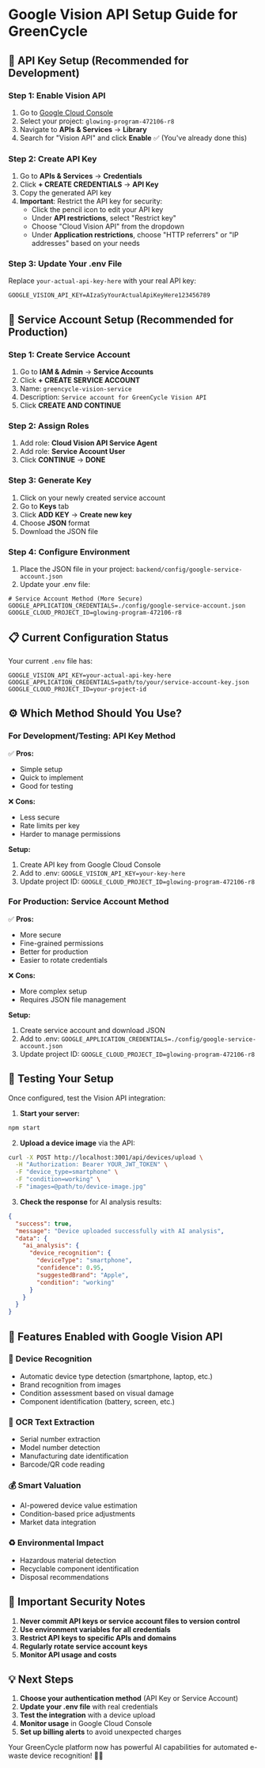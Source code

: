# Google Vision API Setup Guide for GreenCycle

## 🔑 API Key Setup (Recommended for Development)

### Step 1: Enable Vision API
1. Go to [Google Cloud Console](https://console.cloud.google.com/)
2. Select your project: `glowing-program-472106-r8`
3. Navigate to **APIs & Services** → **Library**
4. Search for "Vision API" and click **Enable** ✅ (You've already done this)

### Step 2: Create API Key
1. Go to **APIs & Services** → **Credentials**
2. Click **+ CREATE CREDENTIALS** → **API Key**
3. Copy the generated API key
4. **Important**: Restrict the API key for security:
   - Click the pencil icon to edit your API key
   - Under **API restrictions**, select "Restrict key"
   - Choose "Cloud Vision API" from the dropdown
   - Under **Application restrictions**, choose "HTTP referrers" or "IP addresses" based on your needs

### Step 3: Update Your .env File
Replace `your-actual-api-key-here` with your real API key:

```env
GOOGLE_VISION_API_KEY=AIzaSyYourActualApiKeyHere123456789
```

## 🔐 Service Account Setup (Recommended for Production)

### Step 1: Create Service Account
1. Go to **IAM & Admin** → **Service Accounts**
2. Click **+ CREATE SERVICE ACCOUNT**
3. Name: `greencycle-vision-service`
4. Description: `Service account for GreenCycle Vision API`
5. Click **CREATE AND CONTINUE**

### Step 2: Assign Roles
1. Add role: **Cloud Vision API Service Agent**
2. Add role: **Service Account User**
3. Click **CONTINUE** → **DONE**

### Step 3: Generate Key
1. Click on your newly created service account
2. Go to **Keys** tab
3. Click **ADD KEY** → **Create new key**
4. Choose **JSON** format
5. Download the JSON file

### Step 4: Configure Environment
1. Place the JSON file in your project: `backend/config/google-service-account.json`
2. Update your .env file:

```env
# Service Account Method (More Secure)
GOOGLE_APPLICATION_CREDENTIALS=./config/google-service-account.json
GOOGLE_CLOUD_PROJECT_ID=glowing-program-472106-r8
```

## 📋 Current Configuration Status

Your current `.env` file has:
```env
GOOGLE_VISION_API_KEY=your-actual-api-key-here
GOOGLE_APPLICATION_CREDENTIALS=path/to/your/service-account-key.json
GOOGLE_CLOUD_PROJECT_ID=your-project-id
```

## ⚙️ Which Method Should You Use?

### For Development/Testing: **API Key Method**
✅ **Pros:**
- Simple setup
- Quick to implement
- Good for testing

❌ **Cons:**
- Less secure
- Rate limits per key
- Harder to manage permissions

**Setup:**
1. Create API key from Google Cloud Console
2. Add to .env: `GOOGLE_VISION_API_KEY=your-key-here`
3. Update project ID: `GOOGLE_CLOUD_PROJECT_ID=glowing-program-472106-r8`

### For Production: **Service Account Method**
✅ **Pros:**
- More secure
- Fine-grained permissions
- Better for production
- Easier to rotate credentials

❌ **Cons:**
- More complex setup
- Requires JSON file management

**Setup:**
1. Create service account and download JSON
2. Add to .env: `GOOGLE_APPLICATION_CREDENTIALS=./config/google-service-account.json`
3. Update project ID: `GOOGLE_CLOUD_PROJECT_ID=glowing-program-472106-r8`

## 🧪 Testing Your Setup

Once configured, test the Vision API integration:

1. **Start your server:**
```bash
npm start
```

2. **Upload a device image** via the API:
```bash
curl -X POST http://localhost:3001/api/devices/upload \
  -H "Authorization: Bearer YOUR_JWT_TOKEN" \
  -F "device_type=smartphone" \
  -F "condition=working" \
  -F "images=@path/to/device-image.jpg"
```

3. **Check the response** for AI analysis results:
```json
{
  "success": true,
  "message": "Device uploaded successfully with AI analysis",
  "data": {
    "ai_analysis": {
      "device_recognition": {
        "deviceType": "smartphone",
        "confidence": 0.95,
        "suggestedBrand": "Apple",
        "condition": "working"
      }
    }
  }
}
```

## 🔧 Features Enabled with Google Vision API

### 🤖 **Device Recognition**
- Automatic device type detection (smartphone, laptop, etc.)
- Brand recognition from images
- Condition assessment based on visual damage
- Component identification (battery, screen, etc.)

### 📝 **OCR Text Extraction**
- Serial number extraction
- Model number detection  
- Manufacturing date identification
- Barcode/QR code reading

### 💰 **Smart Valuation**
- AI-powered device value estimation
- Condition-based price adjustments
- Market data integration

### ♻️ **Environmental Impact**
- Hazardous material detection
- Recyclable component identification
- Disposal recommendations

## 🚨 Important Security Notes

1. **Never commit API keys or service account files to version control**
2. **Use environment variables for all credentials**
3. **Restrict API keys to specific APIs and domains**
4. **Regularly rotate service account keys**
5. **Monitor API usage and costs**

## 💡 Next Steps

1. **Choose your authentication method** (API Key or Service Account)
2. **Update your .env file** with real credentials
3. **Test the integration** with a device upload
4. **Monitor usage** in Google Cloud Console
5. **Set up billing alerts** to avoid unexpected charges

Your GreenCycle platform now has powerful AI capabilities for automated e-waste device recognition! 🌱📱